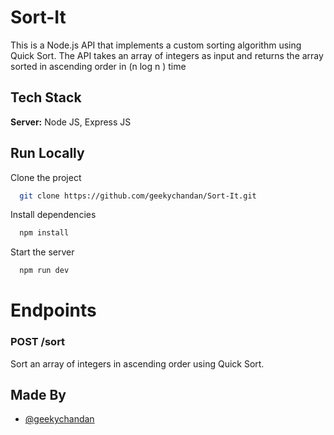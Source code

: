 
# Sort-It

This is a Node.js API that implements a custom sorting algorithm using Quick Sort. The API takes an array of integers as input and returns the array sorted in ascending order in (n log n ) time
## Tech Stack


**Server:** Node JS, Express JS


  


## Run Locally

Clone the project

```bash
  git clone https://github.com/geekychandan/Sort-It.git
```



Install dependencies

```bash
  npm install
```


Start the server

```bash
  npm run dev
```

  
# Endpoints

### POST /sort
Sort an array of integers in ascending order using Quick Sort.


## Made By

- [@geekychandan](https://github.com/geekychandan)

  

